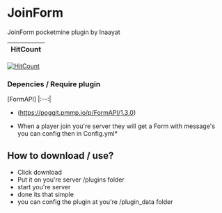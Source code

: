 # JoinForm

JoinForm pocketmine plugin by Inaayat 

| HitCount |
|:--:|
[![HitCount](http://hits.dwyl.io/Inaayat04/JoinForm.svg)](http://hits.dwyl.io/Inaayat04/JoinForm)

### Depencies / Require plugin
[FormAPI]
|:--:|
* (https://poggit.pmmp.io/p/FormAPI/1.3.0)

* When a player join you're server they will get a Form with message's you can config then in Config.yml*

## How to download / use?

* Click download 
* Put it on you're server /plugins folder
* start you're server
* done its that simple
* you can config the plugin at you're /plugin_data folder
